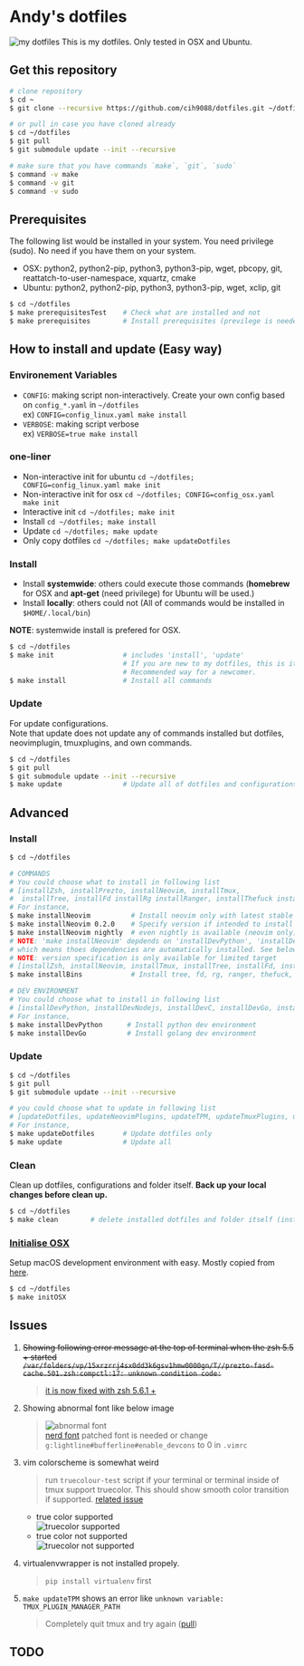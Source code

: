 # Andy's dotfiles
![my dotfiles](https://i.imgur.com/dNdouGV.png)
This is my dotfiles. Only tested in OSX and Ubuntu.

## Get this repository
```bash
# clone repository
$ cd ~
$ git clone --recursive https://github.com/cih9088/dotfiles.git ~/dotfiles

# or pull in case you have cloned already
$ cd ~/dotfiles
$ git pull
$ git submodule update --init --recursive

# make sure that you have commands `make`, `git`, `sudo`
$ command -v make
$ command -v git
$ command -v sudo
```

## Prerequisites
The following list would be installed in your system. You need privilege (sudo). No need if you have them on your system.
* OSX: python2, python2-pip, python3, python3-pip, wget, pbcopy, git, reattatch-to-user-namespace, xquartz, cmake
* Ubuntu: python2, python2-pip, python3, python3-pip, wget, xclip, git
```bash
$ cd ~/dotfiles
$ make prerequisitesTest    # Check what are installed and not
$ make prerequisites        # Install prerequisites (previlege is needed)
```

## How to install and update (Easy way)
### Environement Variables
- `CONFIG`: making script non-interactively. Create your own config based on `config_*.yaml` in `~/dotfiles` \
ex) `CONFIG=config_linux.yaml make install`
- `VERBOSE`: making script verbose \
ex) `VERBOSE=true make install`


### one-liner
- Non-interactive init for ubuntu `cd ~/dotfiles; CONFIG=config_linux.yaml make init`
- Non-interactive init for osx `cd ~/dotfiles; CONFIG=config_osx.yaml make init`
- Interactive init `cd ~/dotfiles; make init`
- Install `cd ~/dotfiles; make install`
- Update `cd ~/dotfiles; make update`
- Only copy dotfiles `cd ~/dotfiles; make updateDotfiles`

### Install
- Install **systemwide**: others could execute those commands (**homebrew** for OSX and **apt-get** (need privilege) for Ubuntu will be used.)
- Install **locally**: others could not (All of commands would be installed in `$HOME/.local/bin`)

**NOTE**: systemwide install is prefered for OSX.

```bash
$ cd ~/dotfiles
$ make init                 # includes 'install', 'update'
                            # If you are new to my dotfiles, this is it. No further processes needed. 
                            # Recommended way for a newcomer.
$ make install              # Install all commands
```

### Update
For update configurations. \
Note that update does not update any of commands installed but dotfiles, neovimplugin, tmuxplugins, and own commands.
```bash
$ cd ~/dotfiles
$ git pull
$ git submodule update --init --recursive
$ make update               # Update all of dotfiles and configurations
```


## Advanced
### Install
```bash
$ cd ~/dotfiles

# COMMANDS
# You could choose what to install in following list
# [installZsh, installPrezto, installNeovim, installTmux,
#  installTree, installFd installRg installRanger, installThefuck installTldr installBashSnippets]
# For instance,
$ make installNeovim          # Install neovim only with latest stable version
$ make installNeovim 0.2.0    # Specify version if intended to install locally
$ make installNeovim nightly  # even nightly is available (neovim only)
# NOTE: 'make installNeovim' depdends on 'installDevPython', 'installDevNodejs', 'installDevGo'
# which means thoes dependencies are automatically installed. See below dev environments
# NOTE: version specification is only available for limited target
# [installZsh, installNeovim, installTmux, installTree, installFd, installRg, installTldr]
$ make installBins            # Install tree, fd, rg, ranger, thefuck, tldr, bash_snippets, bpytop at once

# DEV ENVIRONMENT
# You could choose what to install in following list
# [installDevPython, installDevNodejs, installDevC, installDevGo, installDevAsdf]
# For instance,
$ make installDevPython      # Install python dev environment
$ make installDevGo          # Install golang dev environment
```

### Update
```bash
$ cd ~/dotfiles
$ git pull
$ git submodule update --init --recursive

# you could choose what to update in following list
# [updateDotfiles, updateNeovimPlugins, updateTPM, updateTmuxPlugins, updateCustomBins, updatePrezto]
# For instance,
$ make updateDotfiles       # Update dotfiles only
$ make update               # Update all
```

### Clean
Clean up dotfiles, configurations and folder itself.
**Back up your local changes before clean up.**
```bash
$ cd ~/dotfiles
$ make clean        # delete installed dotfiles and folder itself (installed command remains)
```

### [Initialise OSX](https://github.com/donnemartin/dev-setup#osxprepsh-script)
Setup macOS development environment with easy. Mostly copied from [here](https://github.com/donnemartin/dev-setup).
```bash
$ cd ~/dotfiles
$ make initOSX
```



<!-- ## Highligts -->
<!--  -->
<!-- ### List of Dev environment that would be installed -->
<!-- - installDevPython: [pyenv](https://github.com/pyenv/pyenv), [pyenv-virtualenv](https://github.com/pyenv/pyenv-virtualenv), [pyenv-virtualenvwrapper](https://github.com/pyenv/pyenv-virtualenvwrapper), python2, python3 -->
<!-- - installDevNodejs: [nodejs](https://nodejs.org/en/) -->
<!-- - installDevShell: [shellchecker](https://www.shellcheck.net/), [bash-language-client](https://github.com/mads-hartmann/bash-language-server) -->
<!-- - installDevC: [ccls](https://github.com/MaskRay/ccls) -->
<!-- - installDevGo: [goenv](https://github.com/syndbg/goenv), golang -->
<!-- - installDevAsdf: [asdf](https://github.com/asdf-vm/asdf) -->
<!--  -->
<!-- ### [zsh](https://github.com/tmux/tmux) -->
<!-- For more detailed information please refer [zshrc](https://github.com/cih9088/dotfiles/blob/master/zsh/zshrc) -->
<!-- - show tips: `$ tips` -->
<!--  -->
<!-- ### [prezto](https://github.com/sorin-ionescu/prezto) -->
<!-- For more detailed information please refer [zpreztorc](https://github.com/cih9088/dotfiles/blob/master/zsh/zpreztorc) -->
<!-- - imported modules \ -->
<!-- [environment](https://github.com/sorin-ionescu/prezto/tree/master/modules/environment) -->
<!-- , [terminal](https://github.com/sorin-ionescu/prezto/tree/master/modules/terminal) -->
<!-- , [editor](https://github.com/sorin-ionescu/prezto/tree/master/modules/editor) -->
<!-- , [history](https://github.com/sorin-ionescu/prezto/tree/master/modules/history) -->
<!-- , [directory](https://github.com/sorin-ionescu/prezto/tree/master/modules/directory) -->
<!-- , [spectrum](https://github.com/sorin-ionescu/prezto/tree/master/modules/spectrum) -->
<!-- , [utility](https://github.com/sorin-ionescu/prezto/tree/master/modules/utility) -->
<!-- , [completion](https://github.com/sorin-ionescu/prezto/tree/master/modules/completion) -->
<!-- , [fasd](https://github.com/sorin-ionescu/prezto/tree/master/modules/fasd) -->
<!-- , [git](https://github.com/sorin-ionescu/prezto/tree/master/modules/git) -->
<!-- , [archive](https://github.com/sorin-ionescu/prezto/tree/master/modules/archive) -->
<!-- , [rsync](https://github.com/sorin-ionescu/prezto/tree/master/modules/rsync) -->
<!-- , [ssh](https://github.com/sorin-ionescu/prezto/tree/master/modules/ssh) -->
<!-- , [tmux-xpanes](https://github.com/belak/prezto-contrib/tree/master/tmux-xpanes) -->
<!-- , [syntax-highlighting](https://github.com/sorin-ionescu/prezto/tree/master/modules/syntax-highlighting) -->
<!-- , [history-substring-search](https://github.com/sorin-ionescu/prezto/tree/master/modules/history-substring-search) -->
<!-- , [autosuggestions](https://github.com/sorin-ionescu/prezto/tree/master/modules/autosuggestions) -->
<!-- , [prompt](https://github.com/sorin-ionescu/prezto/tree/master/modules/prompt) -->
<!--  -->
<!-- ### [nvim](https://github.com/neovim/neovim) -->
<!-- For detailed information and plugins please refer [init.vim](https://github.com/cih9088/dotfiles/blob/master/vim/vimrc) -->
<!-- - Few settings automatically disabled with files larger than 50mb -->
<!-- - leader: <kbd>,</kbd> or <kbd>\\</kbd> -->
<!-- - nohighlight: <kbd>leader</kbd> + <kbd>Space</kbd> -->
<!-- - toggle paste mode: <kbd>F2</kbd> -->
<!-- - buffers -->
<!--     - new buffer: <kbd>Ctrl</kbd> + <kbd>b</kbd> -->
<!--     - close buffer: <kbd>leader</kbd> + <kbd>b</kbd> + <kbd>x</kbd> -->
<!--     - navigate buffer: <kbd>\]</kbd> + <kbd>b</kbd>, <kbd>\[</kbd> + <kbd>b</kbd> -->
<!--     - go back to previous buffer: <kbd>Ctrl</kbd> + <kbd>w</kbd> + <kbd>Tab</kbd> -->
<!-- - tabs -->
<!--     - new tab: <kbd>Ctrl</kbd> + <kbd>t</kbd> -->
<!--     - close tab: <kbd>leader</kbd> + <kbd>t</kbd> + <kbd>x</kbd> -->
<!--     - navigate tab: <kbd>\]</kbd> + <kbd>t</kbd>, <kbd>\[</kbd> + <kbd>t</kbd> -->
<!-- - splits -->
<!--     - navigate split: <kbd>Ctrl</kbd> + [ <kbd>h</kbd>, <kbd>j</kbd>, <kbd>k</kbd>, <kbd>l</kbd> ] -->
<!--     - horizontal split: <kbd>Ctrl</kbd> + <kbd>w</kbd> + <kbd>h</kbd> -->
<!--     - vertical split: <kbd>Ctrl</kbd> + <kbd>w</kbd> + <kbd>v</kbd> -->
<!--     - resize split: <kbd>&uparrow;</kbd>, <kbd>&downarrow;</kbd>, <kbd>&leftarrow;</kbd>, <kbd>&rightarrow;</kbd> -->
<!--     - equal split: <kbd>Ctrl</kbd> + <kbd>w</kbd> + <kbd>=</kbd> -->
<!-- - system clipboard -->
<!--     - yank to system clipboard: <kbd>leader</kbd> + <kbd>y</kbd> -->
<!--     - cut to system clipboard: <kbd>leader</kbd> + <kbd>x</kbd> -->
<!--     - paste from system clipboard: <kbd>leader</kbd> + <kbd>p</kbd> -->
<!-- - Redirect the output of a vim or external command into a scratch buffer: `:Redir hi` or `:Redir !ls -al` -->
<!-- - replace a word under the curser or visually select then -->
<!--     - <kbd>c</kbd> + <kbd>*</kbd> -->
<!--     - repeat: <kbd>.</kbd> -->
<!--     - skip: <kbd>n</kbd> -->
<!-- - terminal -->
<!--     - open terminal horizontally: `:TermHorizontal` -->
<!--     - open terminal vertically: `:TermVertical` -->
<!--     - open terminal in floating window: `:TermFloat` -->
<!--     - open terminal <kbd>leader</kbd> + <kbd>R</kbd> -->
<!-- - toggle conceal level: <kbd>y</kbd> + <kbd>o</kbd> + <kbd>a</kbd> -->
<!-- - simple calculator -->
<!--     - after visual selection: <kbd>Q</kbd> -->
<!-- - [vim-unimpaired](https://github.com/tpope/vim-unimpaired) -->
<!--     - navigate quickfix list: <kbd>\]</kbd> + <kbd>q</kbd>, <kbd>\[</kbd> + <kbd>q</kbd> -->
<!--     - navigate location list: <kbd>\]</kbd> + <kbd>l</kbd>, <kbd>\[</kbd> + <kbd>l</kbd> -->
<!--     - navigate SCM conflict: <kbd>\]</kbd> + <kbd>n</kbd>, <kbd>\[</kbd> + <kbd>n</kbd> -->
<!--     - toggle diff: <kbd>y</kbd> + <kbd>o</kbd> + <kbd>d</kbd> -->
<!--     - toggle relativenumber: <kbd>y</kbd> + <kbd>o</kbd> + <kbd>r</kbd> -->
<!--     - toggle number: <kbd>y</kbd> + <kbd>o</kbd> + <kbd>n</kbd> -->
<!--     - toggle wrap: <kbd>y</kbd> + <kbd>o</kbd> + <kbd>w</kbd> -->
<!-- - [vim-signify](https://github.com/mhinz/vim-signify) -->
<!--     - navigate hunk: <kbd>\]</kbd> + <kbd>c</kbd>, <kbd>\[</kbd> + <kbd>c</kbd> -->
<!-- - [vim-easy-aline](https://github.com/junegunn/vim-easy-align) -->
<!-- - [vim-fugitive](https://github.com/tpope/vim-fugitive) -->
<!--     - open Gstatus: <kbd>leader</kbd> + <kbd>G</kbd> -->
<!-- - [vista](https://github.com/liuchengxu/vista.vim) -->
<!--     - toggle tagbar: <kbd>leader</kbd> + <kbd>T</kbd> -->
<!-- - [coc.nvim](https://github.com/neoclide/coc.nvim): autocompletion and more -->
<!--     - navigate diagnostic: <kbd>\[</kbd> + <kbd>d</kbd>, <kbd>\]</kbd> + <kbd>d</kbd> -->
<!--     - go to definition: <kbd>g</kbd> + <kbd>d</kbd> -->
<!--     - go to implemtation: <kbd>g</kbd> + <kbd>i</kbd> -->
<!--     - preview document: <kbd>K</kbd> -->
<!--     - [ultisnips](https://github.com/SirVer/ultisnips): snippet -->
<!--         - expand or jump forward: <kbd>Ctrl</kbd> + <kbd>j</kbd> -->
<!--         - expand: <kbd>Ctrl</kbd> + <kbd>l</kbd> -->
<!--         - jump forward: <kbd>Ctrl</kbd> + <kbd>j</kbd> -->
<!--         - jump backward: <kbd>Ctrl</kbd> + <kbd>k</kbd> -->
<!-- [> - [deoplete](https://github.com/Shougo/deoplete.nvim): autocompletion <] -->
<!-- [>     - forward: <kbd>Tab</kbd> <] -->
<!-- [>     - backward: <kbd>Shift</kbd> + <kbd>Tab</kbd> <] -->
<!-- [> - [neosnippet](https://github.com/Shougo/neosnippet.vim): snippet <] -->
<!-- [>     - expand or jump: <kbd>Ctrl</kbd> + <kbd>k</kbd> <] -->
<!-- [>     - jump: <kbd>Tab</kbd> <] -->
<!-- - [fzf](https://github.com/junegunn/fzf.vim): fuzzy finder -->
<!--     - open Files: <kbd>leader</kbd> + <kbd>F</kbd> -->
<!--     - open ProjectFiles: <kbd>leader</kbd> + <kbd>P</kbd> -->
<!--     - open Buffers: <kbd>leader</kbd> + <kbd>B</kbd> -->
<!--     - open History: <kbd>leader</kbd> + <kbd>H</kbd> -->
<!--     - open Commits: <kbd>leader</kbd> + <kbd>C</kbd> -->
<!--     - open Blines: <kbd>leader</kbd> + <kbd>L</kbd> -->
<!-- - [vim-startify](https://github.com/mhinz/vim-startify): nice start -->
<!--     - open startify: <kbd>leader</kbd> + <kbd>S</kbd> -->
<!-- - [vim-sandwich](https://github.com/machakann/vim-sandwich): easy surrounding modification -->
<!--     - add surrounding: <kbd>s</kbd> + <kbd>a</kbd> + {motion/text object} + {addition} -->
<!--     - delete surrounding: <kbd>s</kbd> + <kbd>d</kbd> + {deletion} -->
<!--     - replace surrounding: <kbd>s</kbd> + <kbd>r</kbd> + {deletion} + {addition} -->
<!-- - [vim-dirvish](https://github.com/justinmk/vim-dirvish): file explore -->
<!--     - open dirvish: <kbd>-</kbd> -->
<!--     - reload: <kbd>g</kbd> + <kbd>r</kbd> -->
<!--     - go to home: <kbd>g</kbd> + <kbd>~</kbd> -->
<!--     - hide hiddden files: <kbd>g</kbd> + <kbd>h</kbd> -->
<!-- [> - [vim-rooter](https://github.com/airblade/vim-rooter): change pwd to project root. usefule with fzf <] -->
<!-- [>     - run rooter: <kbd>leader</kbd> + <kbd>R</kbd> <] -->
<!-- - [nerdcommenter](https://github.com/scrooloose/nerdcommenter): Comment out easily -->
<!--     - toggle comment: <kbd>leader</kbd> + <kbd>c</kbd> + <kbd>Space</kbd> -->
<!--     - invert comment: <kbd>leader</kbd> + <kbd>c</kbd> + <kbd>i</kbd> -->
<!--     - yank and comment: <kbd>leader</kbd> + <kbd>c</kbd> + <kbd>y</kbd> -->
<!-- - [auto-pair](https://github.com/jiangmiao/auto-pairs) -->
<!--     - insert parens purely: <kbd>Ctrl</kbd> + <kbd>v</kbd> + {paren} -->
<!-- [> - [splitjoin](https://github.com/AndrewRadev/splitjoin.vim) <] -->
<!-- [>     - split one-liner into multiple lines: <kbd>g</kbd> + <kbd>S</kbd> <] -->
<!-- [>     - join a block into single-line statement: <kbd>g</kbd> + <kbd>J</kbd> <] -->
<!--  -->
<!-- ### [tmux](https://github.com/tmux/tmux) -->
<!-- For more detailed information please refer [tmux.conf](https://github.com/cih9088/dotfiles/blob/master/tmux/tmux.conf) -->
<!-- - prefix: <kbd>Ctrl</kbd> + <kbd>a</kbd> -->
<!-- - detach: <kbd>prefix</kbd> + <kbd>d</kbd> -->
<!-- - reload config file: <kbd>prefix</kbd> + <kbd>r</kbd> -->
<!-- - go to pane with fzf: <kbd>prefix</kbd> + <kbd>0</kbd> -->
<!-- - window -->
<!--     - create new window: <kbd>prefix</kbd> + <kbd>c</kbd> -->
<!--     - kill current window: <kbd>prefix</kbd> + <kbd>X</kbd> -->
<!--     - navigate window: <kbd>prefix</kbd> + [ <kbd>1</kbd>, ..., <kbd>9</kbd> ] -->
<!--     - navigate window alternatively: <kbd>prefix</kbd> + <kbd>'</kbd> + {window index} -->
<!--     - rename window: <kbd>prefix</kbd> + <kbd>,</kbd> -->
<!--     - swap current window: <kbd>prefix</kbd> + [ <kbd>\<</kbd>, <kbd>\></kbd> ] -->
<!-- - pane -->
<!--     - split current pane vertically: <kbd>prefix</kbd> + <kbd>v</kbd> -->
<!--     - split current pane horizontally: <kbd>prefix</kbd> + <kbd>h</kbd> -->
<!--     - kill current pane: <kbd>prefix</kbd> + <kbd>x</kbd> -->
<!--     - navigate pane: <kbd>prefix</kbd> + [ <kbd>h</kbd>, <kbd>j</kbd>, <kbd>k</kbd>, <kbd>l</kbd> ] -->
<!--     - resize pane: <kbd>prefix</kbd> + [ <kbd>H</kbd>, <kbd>J</kbd>, <kbd>K</kbd>, <kbd>L</kbd> ] -->
<!--     - swap current pane: <kbd>prefix</kbd> + [ <kbd>[</kbd>, <kbd>]</kbd> ] -->
<!-- - copy mode -->
<!--     - enter copy mode: <kbd>prefix</kbd> + <kbd>enter</kbd> -->
<!--     - select region: <kbd>v</kbd> -->
<!--     - copy selected region: <kbd>y</kbd> -->
<!--     - append selected region to clipboard: <kbd>A</kbd> -->
<!--     - copy current line: <kbd>Y</kbd> -->
<!--     - copy from the cursor to the end of the line: <kbd>D</kbd> -->
<!-- - toggle -->
<!--     - synchronizing mode: <kbd>prefix</kbd> + <kbd>e</kbd> -->
<!--     - mouse mode: <kbd>prefix</kbd> + <kbd>m</kbd> -->
<!--     - maximizing pane: <kbd>prefix</kbd> + <kbd>z</kbd> -->
<!--     - advanced maximizing pane: <kbd>prefix</kbd> + <kbd>+</kbd> (require tmux version > 2.8) -->
<!--     - disable tmux: <kbd>F12</kbd> (useful in nested tmux) -->
<!-- - [tmux-resurrect](https://github.com/cih9088/tmux-resurrect) -->
<!--     - save tmux environment: <kbd>prefix</kbd> + <kbd>Ctrl</kbd> + <kbd>s</kbd> -->
<!--     - restore tmux environment: <kbd>prefix</kbd> + <kbd>Ctrl</kbd> + <kbd>r</kbd> -->
<!-- [> - renew environment variables (e.g. DISPLAY): <kbd>prefix</kbd> + <kbd>\$</kbd> <] -->

## Issues
1. ~~Showing following error message at the top of terminal when the zsh 5.5 +  started \
    `/var/folders/vp/15xrzrrj4sx0dd3k6gsv1hmw0000gn/T//prezto-fasd-cache.501.zsh:compctl:17: unknown condition code:`~~
    > [it is now fixed with zsh 5.6.1 + ](https://github.com/sorin-ionescu/prezto/issues/1569)

2. Showing abnormal font like below image
    > ![abnormal font](https://imgur.com/wSb49GM.png) \
    > [nerd font](https://github.com/ryanoasis/nerd-fonts) patched font is needed or change `g:lightline#bufferline#enable_devcons` to 0 in `.vimrc`

3. vim colorscheme is somewhat weird
    > run `truecolour-test` script if your terminal or terminal inside of tmux support truecolor. This should show smooth color transition if supported. [related issue](https://github.com/tmux/tmux/issues/1246)

    - true color supported \
    ![truecolor supported](https://imgur.com/Fnx9P2Y.png)
    - true color not supported \
    ![truecolor not supported](https://imgur.com/vsOcuqx.png)

4. virtualenvwrapper is not installed propely.
    > `pip install virtualenv` first

5. `make updateTPM` shows an error like `unknown variable: TMUX_PLUGIN_MANAGER_PATH`
    > Completely quit tmux and try again ([pull](https://github.com/tmux-plugins/tpm/pull/186))


## TODO
